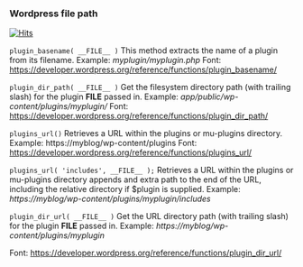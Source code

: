### Wordpress file path
[![Hits](https://hits.seeyoufarm.com/api/count/incr/badge.svg?url=https%3A%2F%2Fgithub.com%2FZagaz%2Fwordpress-file-path&count_bg=%23066C2A&title_bg=%23555555&icon=wordpress.svg&icon_color=%23E7E7E7&title=Visits&edge_flat=false)](https://hits.seeyoufarm.com)

`plugin_basename( __FILE__ )`
This method extracts the name of a plugin from its filename.
Example: *myplugin/myplugin.php*
Font: https://developer.wordpress.org/reference/functions/plugin_basename/

`plugin_dir_path( __FILE__ )`
Get the filesystem directory path (with trailing slash) for the plugin __FILE__ passed in.
Example: *app/public/wp-content/plugins/myplugin/*
Font: https://developer.wordpress.org/reference/functions/plugin_dir_path/

`plugins_url()`
Retrieves a URL within the plugins or mu-plugins directory.
Example: https://myblog/wp-content/plugins
Font: https://developer.wordpress.org/reference/functions/plugins_url/

`plugins_url( 'includes', __FILE__ );`
Retrieves a URL within the plugins or mu-plugins directory appends and extra path to the end of the URL,  including the relative directory if $plugin is supplied.
Example: *https://myblog/wp-content/plugins/myplugin/includes*

`plugin_dir_url( __FILE__ )`
Get the URL directory path (with trailing slash) for the plugin __FILE__ passed in.
Example: *https://myblog/wp-content/plugins/myplugin*

Font: https://developer.wordpress.org/reference/functions/plugin_dir_url/










